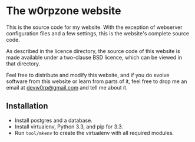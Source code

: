 The w0rpzone website
=====================

This is the source code for my website. With the exception of webserver configuration
files and a few settings, this is the website's complete source code.

As described in the licence directory, the source code of this website is made
available under a two-clause BSD licence, which can be viewed in that directory.

Feel free to distribute and modify this website, and if you do evolve software
from this website or learn from parts of it, feel free to drop me an email at
devw0rp@gmail.com and tell me about it.

Installation
------------

* Install postgres and a database.
* Install virtualenv, Python 3.3, and pip for 3.3.
* Run `tool/mkenv` to create the virtualenv with all required modules.
